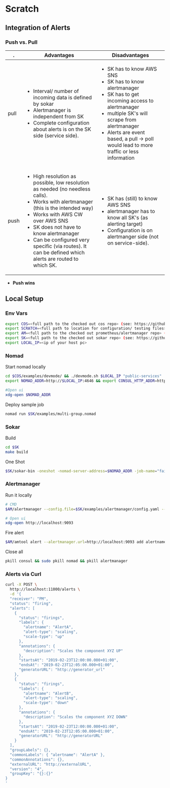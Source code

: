 # Scratch

## Integration of Alerts

### Push vs. Pull

| .    | Advantages                                                                                                                                                                                                                                                                                                                                                 | Disadvantages                                                                                                                                                                                                                                                                        |
| ---- | ---------------------------------------------------------------------------------------------------------------------------------------------------------------------------------------------------------------------------------------------------------------------------------------------------------------------------------------------------------- | ------------------------------------------------------------------------------------------------------------------------------------------------------------------------------------------------------------------------------------------------------------------------------------ |
| pull | <ul><li>Interval/ number of incoming data is defined by sokar</li><li>Alertmanager is independent from SK</li><li>Complete configuration about alerts is on the SK side (service side).</li></ul>                                                                                                                                                          | <ul><li>SK has to know AWS SNS</li><li>SK has to know alertmanager</li><li>SK has to get incoming access to alertmanager</li><li>multiple SK's will scrape from alertmanager</li><li>Alerts are event based, a pull -> poll would lead to more traffic or less information</li></ul> |
| push | <ul><li>High resolution as possible, low resolution as needed (no needless calls).</li><li> Works with alertmanager (this is the intended way)</li><li>Works with AWS CW over AWS SNS</li><li>SK does not have to know alertmanager</li><li>Can be configured very specific (via routes). It can be defined which alerts are routed to which SK.</li></ul> | <ul><li>SK has (still) to know AWS SNS</li><li>alertmanager has to know all SK's (as alerting target)</li><li>Configuration is on alertmanger side (not on service-side).</li></ul>                                                                                                  |

- **Push wins**

## Local Setup

### Env Vars

```bash
export COS=<full path to the checked out cos repo> (see: https://github.com/MatthiasScholz/cos)
export SCRATCH=<full path to location for configuration/ testing files>
export AM=<full path to the checked out prometheus/alertmanager repo> (see: [https://github.com/MatthiasScholz/cos](https://github.com/prometheus/alertmanager))
export SK=<full path to the checked out sokar repo> (see: https://github.com/ThomasObenaus/sokar)
export LOCAL_IP=<ip of your host pc>

```

### Nomad

Start nomad locally

```bash
cd $COS/examples/devmode/ && ./devmode.sh $LOCAL_IP "public-services"
export NOMAD_ADDR=http://$LOCAL_IP:4646 && export CONSUL_HTTP_ADDR=http://LOCAL_IP:8500 && export IGRESS_ADDR=http://LOCAL_IP:9999

#Open ui
xdg-open $NOMAD_ADDR
```

Deploy sample job

```bash
nomad run $SK/examples/multi-group.nomad
```

### Sokar

Build

```bash
cd $SK
make build
```

One Shot

```bash
$SK/sokar-bin -oneshot -nomad-server-address=$NOMAD_ADDR -job-name="fail-service" -scale-by=1
```

### Alertmanager

Run it locally

```bash
# CMD
$AM/alertmanager --config.file=$SK/examples/alertmanager/config.yaml --log.level=debug

# Open ui
xdg-open http://localhost:9093
```

Fire alert

```bash
$AM/amtool alert --alertmanager.url=http://localhost:9093 add alertname=foo node=bar test=bla
```

Close all

```bash
pkill consul && sudo pkill nomad && pkill alertmanager
```

### Alerts via Curl

```bash
curl -X POST \
  http://localhost:11000/alerts \
  -d '{
  "receiver": "PM",
  "status": "firing",
  "alerts": [
    {
      "status": "firings",
      "labels": {
        "alertname": "AlertA",
        "alert-type": "scaling",
        "scale-type": "up"
      },
      "annotations": {
        "description": "Scales the component XYZ UP"
      },
      "startsAt": "2019-02-23T12:00:00.000+01:00",
      "endsAt": "2019-02-23T12:05:00.000+01:00",
      "generatorURL": "http://generator_url"
    },
    {
      "status": "firings",
      "labels": {
        "alertname": "AlertB",
        "alert-type": "scaling",
        "scale-type": "down"
      },
      "annotations": {
        "description": "Scales the component XYZ DOWN"
      },
      "startsAt": "2019-02-23T12:00:00.000+01:00",
      "endsAt": "2019-02-23T12:05:00.000+01:00",
      "generatorURL": "http://generatorURL"
    }
  ],
  "groupLabels": {},
  "commonLabels": { "alertname": "AlertA" },
  "commonAnnotations": {},
  "externalURL": "http://externalURL",
  "version": "4",
  "groupKey": "{}:{}"
}
'
```
